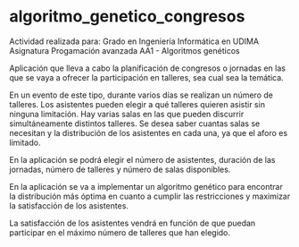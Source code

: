 # algoritmo_genetico_congresos

Actividad realizada para:
Grado en Ingeniería Informática en UDIMA
Asignatura Progamación avanzada
AA1 - Algoritmos genéticos 


Aplicación que lleva a cabo la planificación de congresos o jornadas en las que se vaya a ofrecer la participación en talleres, sea cual sea la temática.

En un evento de este tipo, durante varios días se realizan un número de talleres. Los asistentes pueden elegir a qué talleres quieren asistir sin ninguna limitación. Hay varias salas en las que pueden discurrir simultáneamente distintos talleres. Se desea saber cuantas salas se necesitan y la distribución de los asistentes en cada una, ya que el aforo es limitado. 

En la aplicación se podrá elegir el número de asistentes, duración de las jornadas, número de talleres y número de salas disponibles.

En la aplicación se va a implementar un algoritmo genético para encontrar la distribución más óptima en cuanto a cumplir las restricciones y maximizar la satisfacción de los asistentes.

La satisfacción de los asistentes vendrá en función de que puedan participar en el máximo número de talleres que han elegido.
